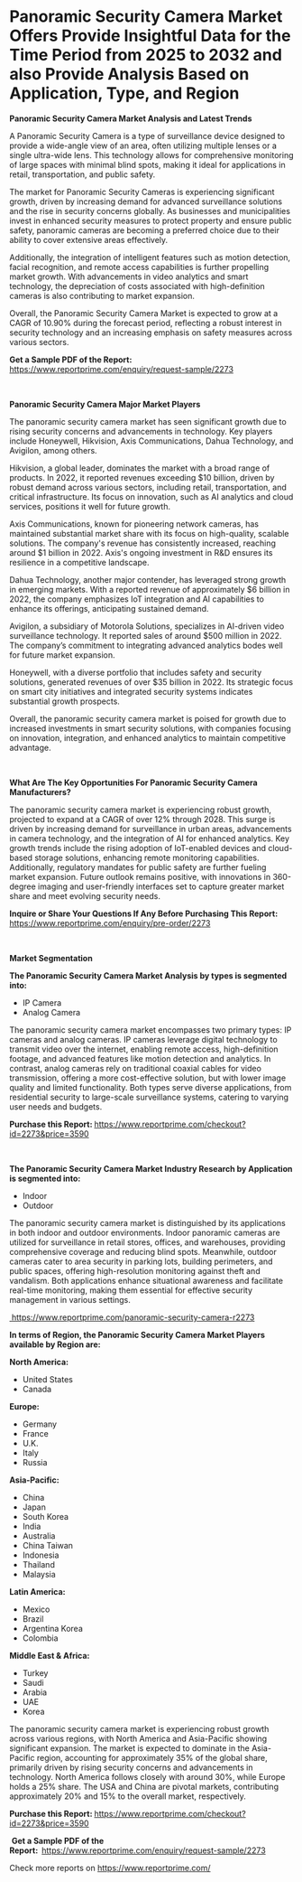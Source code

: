 <p><h1>Panoramic Security Camera Market Offers Provide Insightful Data for the Time Period from 2025 to 2032 and also Provide Analysis Based on Application, Type, and Region</h1></p><p><strong>Panoramic Security Camera Market Analysis and Latest Trends</strong></p>
<p><p>A Panoramic Security Camera is a type of surveillance device designed to provide a wide-angle view of an area, often utilizing multiple lenses or a single ultra-wide lens. This technology allows for comprehensive monitoring of large spaces with minimal blind spots, making it ideal for applications in retail, transportation, and public safety.</p><p>The market for Panoramic Security Cameras is experiencing significant growth, driven by increasing demand for advanced surveillance solutions and the rise in security concerns globally. As businesses and municipalities invest in enhanced security measures to protect property and ensure public safety, panoramic cameras are becoming a preferred choice due to their ability to cover extensive areas effectively.</p><p>Additionally, the integration of intelligent features such as motion detection, facial recognition, and remote access capabilities is further propelling market growth. With advancements in video analytics and smart technology, the depreciation of costs associated with high-definition cameras is also contributing to market expansion. </p><p>Overall, the Panoramic Security Camera Market is expected to grow at a CAGR of 10.90% during the forecast period, reflecting a robust interest in security technology and an increasing emphasis on safety measures across various sectors.</p></p>
<p><strong>Get a Sample PDF of the Report:&nbsp;</strong> <a href="https://www.reportprime.com/enquiry/request-sample/2273?utm_campaign=3260&utm_medium=2&utm_source=Github&utm_content=ia&utm_term=18032025&utm_id=panoramic-security-camera">https://www.reportprime.com/enquiry/request-sample/2273</a></p>
<p>&nbsp;</p>
<p><strong>Panoramic Security Camera Major Market Players</strong></p>
<p><p>The panoramic security camera market has seen significant growth due to rising security concerns and advancements in technology. Key players include Honeywell, Hikvision, Axis Communications, Dahua Technology, and Avigilon, among others.</p><p>Hikvision, a global leader, dominates the market with a broad range of products. In 2022, it reported revenues exceeding $10 billion, driven by robust demand across various sectors, including retail, transportation, and critical infrastructure. Its focus on innovation, such as AI analytics and cloud services, positions it well for future growth.</p><p>Axis Communications, known for pioneering network cameras, has maintained substantial market share with its focus on high-quality, scalable solutions. The company's revenue has consistently increased, reaching around $1 billion in 2022. Axis's ongoing investment in R&D ensures its resilience in a competitive landscape.</p><p>Dahua Technology, another major contender, has leveraged strong growth in emerging markets. With a reported revenue of approximately $6 billion in 2022, the company emphasizes IoT integration and AI capabilities to enhance its offerings, anticipating sustained demand.</p><p>Avigilon, a subsidiary of Motorola Solutions, specializes in AI-driven video surveillance technology. It reported sales of around $500 million in 2022. The company’s commitment to integrating advanced analytics bodes well for future market expansion.</p><p>Honeywell, with a diverse portfolio that includes safety and security solutions, generated revenues of over $35 billion in 2022. Its strategic focus on smart city initiatives and integrated security systems indicates substantial growth prospects.</p><p>Overall, the panoramic security camera market is poised for growth due to increased investments in smart security solutions, with companies focusing on innovation, integration, and enhanced analytics to maintain competitive advantage.</p></p>
<p>&nbsp;</p>
<p><strong>What Are The Key Opportunities For Panoramic Security Camera Manufacturers?</strong></p>
<p><p>The panoramic security camera market is experiencing robust growth, projected to expand at a CAGR of over 12% through 2028. This surge is driven by increasing demand for surveillance in urban areas, advancements in camera technology, and the integration of AI for enhanced analytics. Key growth trends include the rising adoption of IoT-enabled devices and cloud-based storage solutions, enhancing remote monitoring capabilities. Additionally, regulatory mandates for public safety are further fueling market expansion. Future outlook remains positive, with innovations in 360-degree imaging and user-friendly interfaces set to capture greater market share and meet evolving security needs.</p></p>
<p><strong>Inquire or Share Your Questions If Any Before Purchasing This Report:</strong> <a href="https://www.reportprime.com/enquiry/pre-order/2273?utm_campaign=3260&utm_medium=2&utm_source=Github&utm_content=ia&utm_term=18032025&utm_id=panoramic-security-camera">https://www.reportprime.com/enquiry/pre-order/2273</a></p>
<p>&nbsp;</p>
<p><strong>Market Segmentation</strong></p>
<p><strong>The Panoramic Security Camera Market Analysis by types is segmented into:</strong></p>
<p><ul><li>IP Camera</li><li>Analog Camera</li></ul></p>
<p><p>The panoramic security camera market encompasses two primary types: IP cameras and analog cameras. IP cameras leverage digital technology to transmit video over the internet, enabling remote access, high-definition footage, and advanced features like motion detection and analytics. In contrast, analog cameras rely on traditional coaxial cables for video transmission, offering a more cost-effective solution, but with lower image quality and limited functionality. Both types serve diverse applications, from residential security to large-scale surveillance systems, catering to varying user needs and budgets.</p></p>
<p><strong>Purchase this Report:&nbsp;</strong><a href="https://www.reportprime.com/checkout?id=2273&price=3590&utm_campaign=3260&utm_medium=2&utm_source=Github&utm_content=ia&utm_term=18032025&utm_id=panoramic-security-camera">https://www.reportprime.com/checkout?id=2273&price=3590</a></p>
<p>&nbsp;</p>
<p><strong>The Panoramic Security Camera Market Industry Research by Application is segmented into:</strong></p>
<p><ul><li>Indoor</li><li>Outdoor</li></ul></p>
<p><p>The panoramic security camera market is distinguished by its applications in both indoor and outdoor environments. Indoor panoramic cameras are utilized for surveillance in retail stores, offices, and warehouses, providing comprehensive coverage and reducing blind spots. Meanwhile, outdoor cameras cater to area security in parking lots, building perimeters, and public spaces, offering high-resolution monitoring against theft and vandalism. Both applications enhance situational awareness and facilitate real-time monitoring, making them essential for effective security management in various settings.</p></p>
<p><a href="https://www.reportprime.com/panoramic-security-camera-r2273?utm_campaign=3260&utm_medium=2&utm_source=Github&utm_content=ia&utm_term=18032025&utm_id=panoramic-security-camera">&nbsp;https://www.reportprime.com/panoramic-security-camera-r2273</a></p>
<p><strong>In terms of Region, the Panoramic Security Camera Market Players available by Region are:</strong></p>
<p>
    <p> <strong> North America: </strong>
        <ul>
            <li>United States</li>
            <li>Canada</li>
        </ul>
        </p> 
    <p> <strong> Europe: </strong>
        <ul>
            <li>Germany</li>
            <li>France</li>
            <li>U.K.</li>
            <li>Italy</li>
            <li>Russia</li>
        </ul>
        </p> 
    <p> <strong> Asia-Pacific: </strong>
        <ul>
            <li>China</li>
            <li>Japan</li>
            <li>South Korea</li>
            <li>India</li>
            <li>Australia</li>
            <li>China Taiwan</li>
            <li>Indonesia</li>
            <li>Thailand</li>
            <li>Malaysia</li>
        </ul>
        </p> 
    <p> <strong> Latin America: </strong>
        <ul>
            <li>Mexico</li>
            <li>Brazil</li>
            <li>Argentina Korea</li>
            <li>Colombia</li>
        </ul>
        </p> 
    <p> <strong> Middle East & Africa: </strong>
        <ul>
            <li>Turkey</li>
            <li>Saudi</li>
            <li>Arabia</li>
            <li>UAE</li>
            <li>Korea</li>
        </ul>
    </p>
    </p>
<p><p>The panoramic security camera market is experiencing robust growth across various regions, with North America and Asia-Pacific showing significant expansion. The market is expected to dominate in the Asia-Pacific region, accounting for approximately 35% of the global share, primarily driven by rising security concerns and advancements in technology. North America follows closely with around 30%, while Europe holds a 25% share. The USA and China are pivotal markets, contributing approximately 20% and 15% to the overall market, respectively.</p></p>
<p><strong>Purchase this Report: </strong><a href="https://www.reportprime.com/checkout?id=2273&price=3590&utm_campaign=3260&utm_medium=2&utm_source=Github&utm_content=ia&utm_term=18032025&utm_id=panoramic-security-camera">https://www.reportprime.com/checkout?id=2273&price=3590</a></p>
<p>&nbsp;<strong>Get a Sample PDF of the Report:&nbsp;&nbsp;</strong><a href="https://www.reportprime.com/enquiry/request-sample/2273?utm_campaign=3260&utm_medium=2&utm_source=Github&utm_content=ia&utm_term=18032025&utm_id=panoramic-security-camera">https://www.reportprime.com/enquiry/request-sample/2273</a></p>
<p><strong></strong></p>
<p>Check more reports on <a href="https://www.reportprime.com/?utm_campaign=3260&utm_medium=2&utm_source=Github&utm_content=ia&utm_term=18032025&utm_id=panoramic-security-camera">https://www.reportprime.com/</a></p>